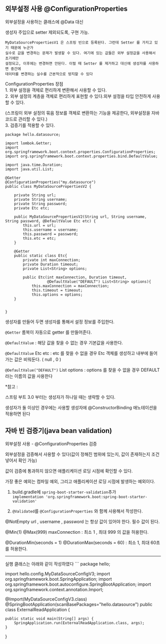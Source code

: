 ## 외부설정 사용 @ConfigurationProperties

외부설정을 사용하는 클래스에 @Data 대신

생성자 주입으로 setter 제외되도록, 구현 가능.

```
MyDataSourcePropertiesV1 은 스프링 빈으로 등록된다. 그런데 Setter 를 가지고 있기 때문에 누군가
실수로 값을 변경하는 문제가 발생할 수 있다. 여기에 있는 값들은 외부 설정값을 사용해서 초기에만
설정되고, 이후에는 변경하면 안된다. 이럴 때 Setter 를 제거하고 대신에 생성자를 사용하면 중간에
데이터를 변경하는 실수를 근본적으로 방지할 수 있다
```


ConfigurationProperties 장점  
1\. 외부 설정을 객체로 편리하게 변환해서 사용할 수 있다.  
2\. 외부 설정의 계층을 객체로 편리하게 표현할 수 있다.외부 설정을 타입 안전하게 사용할 수 있다.

(스프링이 외부 설정의 묶음 정보를 객체로 변환하는 기능을 제공한다, 외부설정을 자바코드로 관리할 수 있다.)  
3\. 검증기를 적용할 수 있다.

```
package hello.datasource;

import lombok.Getter;
import org.springframework.boot.context.properties.ConfigurationProperties;
import org.springframework.boot.context.properties.bind.DefaultValue;

import java.time.Duration;
import java.util.List;

@Getter
@ConfigurationProperties("my.datasource")
public class MyDataSourcePropertiesV2 {

    private String url;
    private String username;
    private String password;
    private Etc etc;

    public MyDataSourcePropertiesV2(String url, String username, String password, @DefaultValue Etc etc) {
        this.url = url;
        this.username = username;
        this.password = password;
        this.etc = etc;
    }

    @Getter
    public static class Etc{
        private int maxConnection;
        private Duration timeout;
        private List<String> options;

        public Etc(int maxConnection, Duration timeout,
                   @DefaultValue("DEFAULT") List<String> options){
            this.maxConnection = maxConnection;
            this.timeout = timeout;
            this.options = options;
    }


}
```

생성자를 만들어 두면 생성자를 통해서 설정 정보를 주입한다.

``@Getter`` 롬복이 자동으로 getter 를 만들어준다.

``@DefaultValue`` : 해당 값을 찾을 수 없는 경우 기본값을 사용한다.

``@DefaultValue`` Etc etc : etc 를 찾을 수 없을 경우 Etc 객체를 생성하고 내부에 들어가는 값은 비워둔다. ( null , 0 ) 

``@DefaultValue("DEFAULT")`` List options : options 를 찾을 수 없을 경우 DEFAULT 라는 이름의 값을 사용한다

\*참고 : 

스프링 부트 3.0 부터는 생성자가 하나일 때는 생략할 수 있다.

생성자가 둘 이상인 경우에는 사용할 생성자에 @ConstructorBinding 애노테이션을 적용하면 된다

## 자바 빈 검증기(java bean validation)
외부설정 사용 - @ConfigurationProperties 검증

외부설정을 검증해서 사용할 수 있다(값이 정해진 범위에 있는지, 값이 존재하는지 조건 넣어서 확인 가능)

값이 검증에 통과하지 않으면 애플리케이션 로딩 시점에 확인할 수 있다.

가장 좋은 예외는 컴파일 예외, 그리고 애플리케이션 로딩 시점에 발생하는 예외이다.

1. build.gradle에 ``spring-boot-starter-validation``추가<br/> ``implementation 'org.springframework.boot:spring-boot-starter-validation'``
   
3. ``@Validated``를 ``@ConfigurationProperties`` 와 함께 사용해서 작성한다.


@NotEmpty url , username , password 는 항상 값이 있어야 한다. 필수 값이 된다.

@Min(1) @Max(999) maxConnection : 최소 1 , 최대 999 의 값을 허용한다.

@DurationMin(seconds = 1) @DurationMax(seconds = 60) : 최소 1, 최대 60초를 허용한다.

<hr/>
실행 클래스는 아래와 같이 작성하였다
```
package hello;

import hello.config.MyDataSourceConfigV3;
import org.springframework.boot.SpringApplication;
import org.springframework.boot.autoconfigure.SpringBootApplication;
import org.springframework.context.annotation.Import;

@Import(MyDataSourceConfigV3.class)
@SpringBootApplication(scanBasePackages="hello.datasource")
public class ExternalReadApplication {

    public static void main(String[] args) {
        SpringApplication.run(ExternalReadApplication.class, args);
    }

}

```
